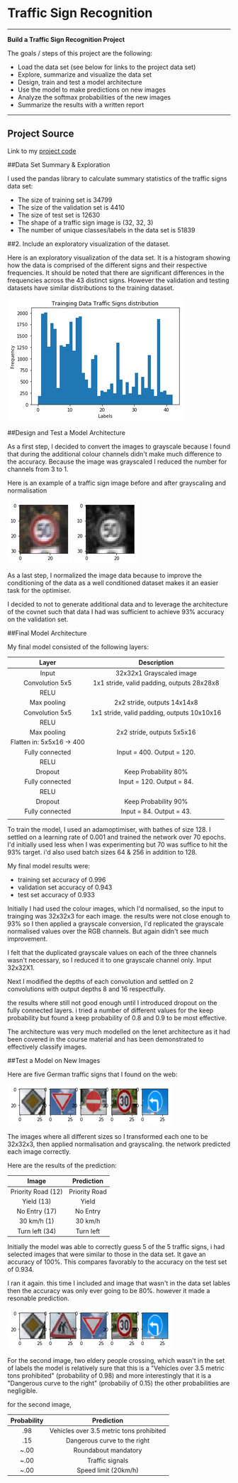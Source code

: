 # **Traffic Sign Recognition**

---

**Build a Traffic Sign Recognition Project**

The goals / steps of this project are the following:
* Load the data set (see below for links to the project data set)
* Explore, summarize and visualize the data set
* Design, train and test a model architecture
* Use the model to make predictions on new images
* Analyze the softmax probabilities of the new images
* Summarize the results with a written report


[//]: # (Image References)

[image1]: ./examples/visualisation.png "Visualisation"
[image2]: ./examples/random.png "Unprocessed image"
[image3]: ./examples/grayscale.png "Grayscaling & normalisation"
[image4]: ./examples/new_signs.png "Traffic Signs"
[image5]: ./examples/new_signs2.png "Traffic Signs"

---
## Project Source

Link to my [project code](https://github.com/codesmyth/CarND-Traffic-Sign-Classifier-Project/blob/master/Traffic_Sign_Classifier.ipynb)


##Data Set Summary & Exploration

I used the pandas library to calculate summary statistics of the traffic
signs data set:

* The size of training set is 34799
* The size of the validation set is 4410
* The size of test set is 12630
* The shape of a traffic sign image is (32, 32, 3)
* The number of unique classes/labels in the data set is 51839

##2. Include an exploratory visualization of the dataset.

Here is an exploratory visualization of the data set. It is a histogram showing how the data is comprised of the different signs and their respective frequencies. It should be noted that there are significant differences in the frequencies across the 43 distinct signs. However the validation and testing datasets have similar distributions to the training dataset.

![alt text][image1]

##Design and Test a Model Architecture


As a first step, I decided to convert the images to grayscale because I found that during the additional colour channels didn't make much difference to the accuracy. Because the image was grayscaled I reduced the number for channels from 3 to 1.

Here is an example of a traffic sign image before and after grayscaling and normalisation

![alt text][image2]
![alt text][image3]

As a last step, I normalized the image data because to improve the conditioning of the data as a well conditioned dataset makes it an easier task for the optimiser.

I decided to not to generate additional data and to leverage the architecture of the covnet such that data I had was sufficient to achieve 93% accuracy on the validation set.


##Final Model Architecture

My final model consisted of the following layers:

| Layer         		|     Description	        					|
|:---------------------:|:---------------------------------------------:|
| Input         		| 32x32x1 Grayscaled image   							|
| Convolution 5x5     	| 1x1 stride, valid padding, outputs 28x28x8 	|
| RELU					|												|
| Max pooling	      	| 2x2 stride,  outputs 14x14x8 				|
| Convolution 5x5	    | 1x1 stride, valid padding, outputs 10x10x16
| RELU					|												|
| Max pooling	      	| 2x2 stride,  outputs 5x5x16
| Flatten in: 5x5x16 -> 400
| Fully connected		| Input = 400. Output = 120.
| RELU					|												|
| Dropout           | Keep Probability 80%
| Fully connected		| Input = 120. Output = 84.
| RELU					|
| Dropout           | Keep Probability 90%
| Fully connected   | Input = 84. Output = 43.
|						|												|


To train the model, I used an adamoptimiser, with bathes of size 128. I settled on a learning rate of 0.001 and trained the network over 70 epochs. I'd initially used less when I was experimenting but 70 was suffice to hit the 93% target. i'd also used batch sizes 64 & 256 in addition to 128.


My final model results were:
* training set accuracy of 0.996
* validation set accuracy of 0.943
* test set accuracy of 0.933


Initially I had used the colour images, which I'd normalised, so the input to trainging was 32x32x3 for each image. the results were not close enough to 93% so I then applied a grayscale conversion, I'd replicated the grayscale normalised values over the RGB channels. But again didn't see much improvement.

I felt that the duplicated grayscale values on each of the three channels wasn't necessary, so I reduced it to one grayscale channel only. Input 32x32X1.

Next I modified the depths of each convolution and settled on 2 convolutions with output depths 8 and 16 respectfully.

the results where still not good enough until I introduced dropout on the fully connected layers. i tried a number of different values for the keep probability but found a keep probability of 0.8 and 0.9 to be most effective.

The architecture was very much modelled on the lenet architecture as it had been covered in the course material and has been demonstrated to effectively classify images.



##Test a Model on New Images

Here are five German traffic signs that I found on the web:

![alt text][image4]

The images where all different sizes so I transformed each one to be 32x32x3, then applied normalisation and grayscaling.
the network predicted each image correctly.


Here are the results of the prediction:

| Image			        |     Prediction	        					|
|:---------------------:|:---------------------------------------------:|
| Priority Road (12)     		| Priority Road 									|
| Yield	(13)				| Yield											|
| No Entry (17)      | No Entry
| 30 km/h	 (1)     		| 30 km/h	   					 				|
| Turn left (34)         | Turn left                  |

Initially the model was able to correctly guess 5 of the 5 traffic signs, i had selected images that were similar to those in the data set. It gave an accuracy of 100%. This compares favorably to the accuracy on the test set of 0.934.

I ran it again. this time I included and image that wasn't in the data set lables then the accuracy was only ever going to be 80%. however it made a resonable prediction.

![alt text][image5]

For the second image, two eldery people crossing, which wasn't in the set of labels the model is relatively sure that this is a "Vehicles over 3.5 metric tons prohibited" (probability of 0.98) and more interestingly that it is a "Dangerous curve to the right" (probabiliy of 0.15) the other probabilities are negligible.

for the second image,

| Probability         	|     Prediction	        					|
|:---------------------:|:---------------------------------------------:|
| .98         			| Vehicles over 3.5 metric tons prohibited 									|
| .15     				| Dangerous curve to the right 										|
| ~.00					| Roundabout mandatory											|
| ~.00	      			| Traffic signals				 				|
| ~.00				    | Speed limit (20km/h)      							|




